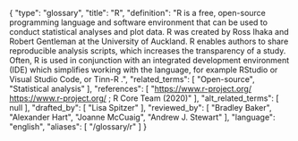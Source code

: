 {
    "type": "glossary",
    "title": "R",
    "definition": "R is a free, open-source programming language and software environment that can be used to conduct statistical analyses and plot data. R was created by Ross Ihaka and Robert Gentleman at the University of Auckland. R enables authors to share reproducible analysis scripts, which increases the transparency of a study. Often, R is used in conjunction with an integrated development environment (IDE) which simplifies working with the language, for example RStudio or Visual Studio Code, or Tinn-R .",
    "related_terms": [
        "Open-source",
        "Statistical analysis"
    ],
    "references": [
        "https://www.r-project.org/ https://www.r-project.org/ ; R Core Team (2020)"
    ],
    "alt_related_terms": [
        null
    ],
    "drafted_by": [
        "Lisa Spitzer"
    ],
    "reviewed_by": [
        "Bradley Baker",
        "Alexander Hart",
        "Joanne McCuaig",
        "Andrew J. Stewart"
    ],
    "language": "english",
    "aliases": [
        "/glossary/r"
    ]
}
